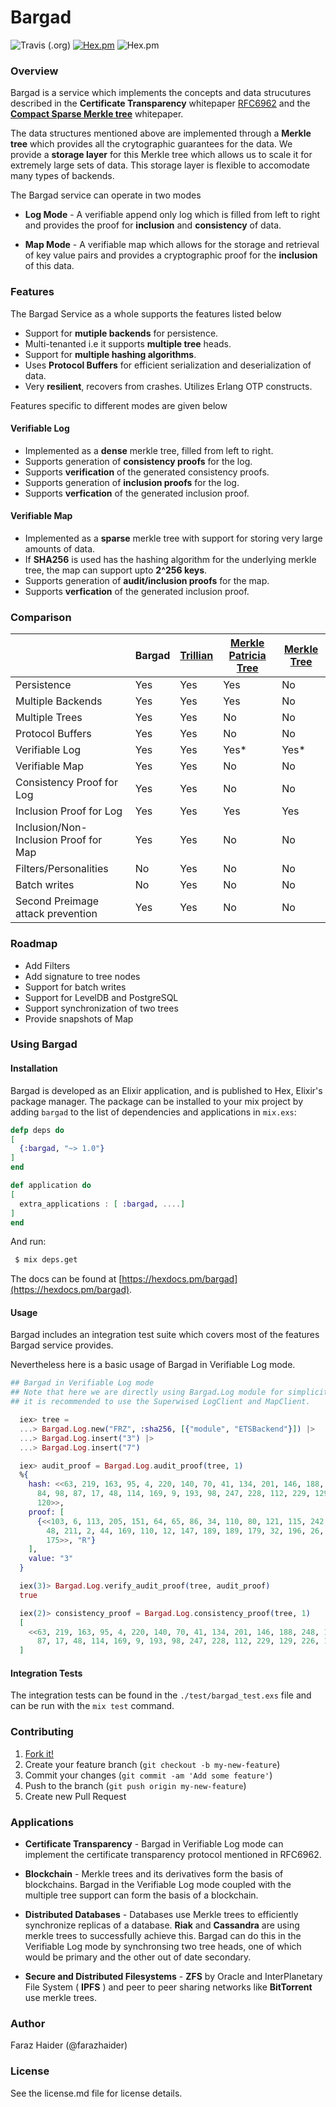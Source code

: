 # Bargad

![Travis (.org)](https://img.shields.io/travis/ZanjeerPlatform/bargad.svg)
[![Hex.pm](https://img.shields.io/hexpm/v/bargad.svg)](https://hex.pm/packages/bargad)
![Hex.pm](https://img.shields.io/hexpm/l/bargad.svg)

### Overview

  Bargad is a service which implements the concepts and data strucutures described in the **Certificate Transparency** whitepaper [RFC6962](https://tools.ietf.org/html/rfc6962) and the [**Compact Sparse Merkle tree**](https://osf.io/8mcnh/download) whitepaper.

  The data structures mentioned above are implemented through a **Merkle tree**  which provides all the crytographic guarantees for the data.
  We provide a **storage layer** for this Merkle tree which allows us to scale it for extremely large sets of data. This storage layer is flexible to accomodate many types of backends.

  The Bargad service can operate in two modes
  - **Log Mode** - A verifiable append only log which is filled from left to right and provides the proof for **inclusion** and **consistency** of data.

  - **Map Mode** - A verifiable map which allows for the storage and retrieval of key value pairs and provides a cryptographic proof for the **inclusion** of this data.

### Features

  The Bargad Service as a whole supports the features listed below
  - Support for **mutiple backends** for persistence.
  - Multi-tenanted i.e it supports **multiple tree** heads.
  - Support for **multiple hashing algorithms**.
  - Uses **Protocol Buffers** for efficient serialization and deserialization of data.
  - Very **resilient**, recovers from crashes. Utilizes Erlang OTP constructs.

  Features specific to different modes are given below 

#### Verifiable Log
  - Implemented as a **dense** merkle tree, filled from left to right.
  - Supports generation of **consistency proofs** for the log.
  - Supports **verification** of the generated consistency proofs.
  - Supports generation of **inclusion proofs** for the log.
  - Supports **verfication** of the generated inclusion proof.

#### Verifiable Map
  - Implemented as a **sparse** merkle tree with support for storing very large amounts of data. 
  - If **SHA256** is used has the hashing algorithm for the underlying merkle tree, the map can support upto **2^256 keys**.
  - Supports generation of **audit/inclusion proofs** for the map.
  - Supports **verfication** of the generated inclusion proof.

### Comparison

  |                                       | Bargad | [Trillian](https://github.com/google/trillian) | [Merkle Patricia Tree](https://github.com/exthereum/merkle_patricia_tree) | [Merkle Tree](https://github.com/yosriady/merkle_tree) |
  |---------------------------------------|--------|----------|----------------------|-------------|
  | Persistence                           | Yes    | Yes      | Yes                  | No          |
  | Multiple Backends                     | Yes    | Yes      | Yes                  | No          |
  | Multiple Trees                        | Yes    | Yes      | No                   | No          |
  | Protocol Buffers                      | Yes    | Yes      | No                   | No          |
  | Verifiable Log                        | Yes    | Yes      | Yes*                 | Yes*        |
  | Verifiable Map                        | Yes    | Yes      | No                   | No          |
  | Consistency Proof for Log             | Yes    | Yes      | No                   | No          |
  | Inclusion Proof for Log               | Yes    | Yes      | Yes                  | Yes         |
  | Inclusion/Non-Inclusion Proof for Map | Yes    | Yes      | No                   | No          |
  | Filters/Personalities                 | No     | Yes      | No                   | No          |
  | Batch writes                          | No     | Yes      | No                   | No          |
  | Second Preimage attack prevention     | Yes    | Yes      | No                   | No          |


### Roadmap

  -  Add Filters 
  -  Add signature to tree nodes
  -  Support for batch writes
  -  Support for LevelDB and PostgreSQL
  -  Support synchronization of two trees
  -  Provide snapshots of Map

### Using Bargad

#### Installation

  Bargad is developed as an Elixir application, and is published to Hex, Elixir's package manager.
  The package can be installed to your mix project by adding `bargad` to the list of dependencies and applications in `mix.exs`:

  ```elixir
  defp deps do
  [
    {:bargad, "~> 1.0"}
  ]
  end
  ```

  ```elixir
  def application do
  [
    extra_applications : [ :bargad, ....]
  ]
  end
  ```

  And run:

  ```bash
   $ mix deps.get 
  ```

  The docs can be found at [https://hexdocs.pm/bargad](https://hexdocs.pm/bargad).

#### Usage

  Bargad includes an integration test suite which covers most of the features Bargad service provides.

  Nevertheless here is a basic usage of Bargad in Verifiable Log mode.

  ```elixir
  ## Bargad in Verifiable Log mode
  ## Note that here we are directly using Bargad.Log module for simplicity, 
  ## it is recommended to use the Superwised LogClient and MapClient.

    iex> tree =
    ...> Bargad.Log.new("FRZ", :sha256, [{"module", "ETSBackend"}]) |>
    ...> Bargad.Log.insert("3") |>
    ...> Bargad.Log.insert("7")

    iex> audit_proof = Bargad.Log.audit_proof(tree, 1)
    %{
      hash: <<63, 219, 163, 95, 4, 220, 140, 70, 41, 134, 201, 146, 188, 248, 117,
        84, 98, 87, 17, 48, 114, 169, 9, 193, 98, 247, 228, 112, 229, 129, 226,
        120>>,
      proof: [
        {<<103, 6, 113, 205, 151, 64, 65, 86, 34, 110, 80, 121, 115, 242, 171, 131,
          48, 211, 2, 44, 169, 110, 12, 147, 189, 189, 179, 32, 196, 26, 220,
          175>>, "R"}
      ],
      value: "3"
    }

    iex(3)> Bargad.Log.verify_audit_proof(tree, audit_proof)
    true

    iex(2)> consistency_proof = Bargad.Log.consistency_proof(tree, 1) 
    [                                                                              
      <<63, 219, 163, 95, 4, 220, 140, 70, 41, 134, 201, 146, 188, 248, 117, 84, 98
        87, 17, 48, 114, 169, 9, 193, 98, 247, 228, 112, 229, 129, 226, 120>>      
    ]
  ```


#### Integration Tests

  The integration tests can be found in the `./test/bargad_test.exs` file and can be run with the `mix test`
  command.

### Contributing

  1. [Fork it!](https://github.com/ZanjeerPlatform/bargad/fork)
  2. Create your feature branch (`git checkout -b my-new-feature`)
  3. Commit your changes (`git commit -am 'Add some feature'`)
  4. Push to the branch (`git push origin my-new-feature`)
  5. Create new Pull Request


### Applications

  - **Certificate Transparency** - Bargad in Verifiable Log mode can implement the certificate transparency protocol mentioned in RFC6962.

  - **Blockchain** - Merkle trees and its derivatives form the basis of blockchains. Bargad in the Verifiable Log mode coupled with the multiple tree support can form the basis of a blockchain.

  - **Distributed Databases** - Databases use Merkle trees to efficiently synchronize replicas of a database. **Riak** and **Cassandra** are using merkle trees to successfully achieve this. Bargad can do this in the Verifiable Log mode by synchronsing two tree heads, one of which would be primary and the other out of date secondary.

  - **Secure and Distributed Filesystems** - **ZFS** by Oracle and  InterPlanetary File System ( **IPFS** ) and peer to peer sharing networks like **BitTorrent** use merkle trees.

### Author

  Faraz Haider (@farazhaider)

### License

  See the license.md file for license details.
